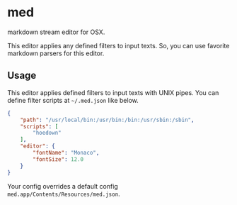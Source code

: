# med

markdown stream editor for OSX.

This editor applies any defined filters to input texts. So, you can use favorite markdown parsers for this editor.

## Usage

This editor applies defined filters to input texts with UNIX pipes. You can define filter scripts at `~/.med.json` like below.

```json
{
    "path": "/usr/local/bin:/usr/bin:/bin:/usr/sbin:/sbin",
    "scripts": [
        "hoedown"
    ],
    "editor": {
        "fontName": "Monaco",
        "fontSize": 12.0
    }
}
```

Your config overrides a default config `med.app/Contents/Resources/med.json`.

